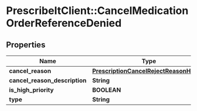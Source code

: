 # PrescribeItClient::CancelMedicationOrderReferenceDenied

## Properties
Name | Type | Description | Notes
------------ | ------------- | ------------- | -------------
**cancel_reason** | [**PrescriptionCancelRejectReasonHolder**](PrescriptionCancelRejectReasonHolder.md) |  | 
**cancel_reason_description** | **String** |  | [optional] 
**is_high_priority** | **BOOLEAN** |  | [optional] 
**type** | **String** |  | 

